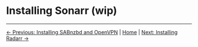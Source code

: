# Installing Sonarr (wip)


---
[&larr; Previous: Installing SABnzbd and OpenVPN](3.%20Installing%20SABnzbd%20&%20VPN.md) | [Home](README.md) | [Next: Installing Radarr &rarr;](5.%20Installing%20Radarr.md)
